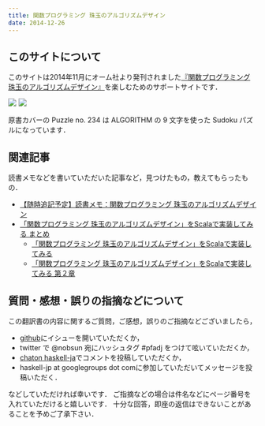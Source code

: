 ```yaml
---
title: 関数プログラミング 珠玉のアルゴリズムデザイン
date: 2014-12-26
---
```


## このサイトについて

このサイトは2014年11月にオーム社より発刊されました<a href="http://www.amazon.co.jp/gp/product/4274050645/ref=as_li_ss_tl?ie=UTF8&camp=247&creative=7399&creativeASIN=4274050645&linkCode=as2&tag=philoprogramm-22">『関数プログラミング 珠玉のアルゴリズムデザイン』</a>を楽しむためのサポートサイトです．

<a href="http://www.amazon.co.jp/gp/product/4274050645/ref=as_li_ss_il?ie=UTF8&camp=247&creative=7399&creativeASIN=4274050645&linkCode=as2&tag=philoprogramm-22"><img border="0" src="http://ws-fe.amazon-adsystem.com/widgets/q?_encoding=UTF8&ASIN=4274050645&Format=_SL250_&ID=AsinImage&MarketPlace=JP&ServiceVersion=20070822&WS=1&tag=philoprogramm-22" ></a><img src="http://ir-jp.amazon-adsystem.com/e/ir?t=philoprogramm-22&l=as2&o=9&a=4274050645" width="1" height="1" border="0" alt="" style="border:none !important; margin:0px !important;" />
<a href="http://www.amazon.co.jp/gp/product/0521513383/ref=as_li_ss_il?ie=UTF8&camp=247&creative=7399&creativeASIN=0521513383&linkCode=as2&tag=philoprogramm-22"><img border="0" src="http://ws-fe.amazon-adsystem.com/widgets/q?_encoding=UTF8&ASIN=0521513383&Format=_SL250_&ID=AsinImage&MarketPlace=JP&ServiceVersion=20070822&WS=1&tag=philoprogramm-22" ></a><img src="http://ir-jp.amazon-adsystem.com/e/ir?t=philoprogramm-22&l=as2&o=9&a=0521513383" width="1" height="1" border="0" alt="" style="border:none !important; margin:0px !important;" />

原書カバーの Puzzle no. 234 は ALGORITHM の 9 文字を使った Sudoku パズルになっています．

## 関連記事

読書メモなどを書いていただいた記事など，見つけたもの，教えてもらったもの．

- [【随時追記予定】読書メモ：関数プログラミング 珠玉のアルゴリズムデザイン](http://xenophobia.hatenablog.com/entry/2014/11/15/031820)
- [「関数プログラミング 珠玉のアルゴリズムデザイン」をScalaで実装してみる まとめ](http://qiita.com/qtamaki@github/items/176b4332da8e1e481fad)
    - [「関数プログラミング 珠玉のアルゴリズムデザイン」をScalaで実装してみる](http://qtamaki.hatenablog.com/entry/2014/12/14/063748)
    - [「関数プログラミング 珠玉のアルゴリズムデザイン」をScalaで実装してみる 第２章](http://qtamaki.hatenablog.com/entry/2014/12/22/145634)

## 質問・感想・誤りの指摘などについて

この翻訳書の内容に関するご質問，ご感想，誤りのご指摘などございましたら，

- [github](https://github.com/sampou-org/pfad/issues)にイシューを開いていただくか，
- twitter で @nobsun 宛にハッシュタグ #pfadj をつけて呟いていただくか，
- [chaton haskell-ja](http://chaton.practical-scheme.net/haskell-ja/)でコメントを投稿していただくか，
- haskell-jp at googlegroups dot comに参加していただいてメッセージを投稿いただく．

などしていただければ幸いです．
ご指摘などの場合は件名などにページ番号を入れていただけると嬉しいです．
十分な回答，即座の返信はできないことがあることを予めご了承下さい．
